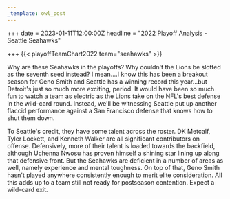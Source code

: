 ```yaml
---
_template: owl_post
---
```



+++
date = 2023-01-11T12:00:00Z
headline = "2022 Playoff Analysis - Seattle Seahawks"

+++
{{< playoffTeamChart2022 team="seahawks" >}}

Why are these Seahawks in the playoffs? Why couldn't the Lions be slotted as the seventh seed instead? I mean....I know this has been a breakout season for Geno Smith and Seattle has a winning record this year...but Detroit's just so much more exciting, period. It would have been so much fun to watch a team as electric as the Lions take on the NFL's best defense in the wild-card round. Instead, we'll be witnessing Seattle put up another flaccid performance against a San Francisco defense that knows how to shut them down.

To Seattle's credit, they have some talent across the roster. DK Metcalf, Tyler Lockett, and Kenneth Walker are all significant contributors on offense. Defensively, more of their talent is loaded towards the backfield, although Uchenna Nwosu has proven himself a shining star lining up along that defensive front. But the Seahawks are deficient in a number of areas as well, namely experience and mental toughness. On top of that, Geno Smith hasn't played anywhere consistently enough to merit elite consideration. All this adds up to a team still not ready for postseason contention. Expect a wild-card exit.
